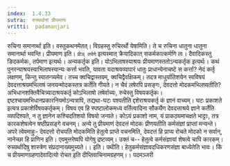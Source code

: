 ```yaml
---
index:  1.4.33
sutra:  रुच्यर्थानां प्रीयमाणः
vritti:  padamanjari
---
```


रुचिना समानार्था इति। वस्तुकथनमेतत्। विग्रहस्तु रुचिरर्थो येषामिति। ते च रुचिना धातुना धातुना समानार्था भवन्ति। प्रीयमाण इति। `प्रीञ् तर्पणे` इत्यस्मात् क्रैयादिकात् सकर्मकात्कर्मणि लः। दैवादिकस्तु ङिदकर्मकः, तर्पमाण इत्यर्थः। अन्यकर्तृक इति। योऽभिलाषस्याश्रयः प्रीयमाणस्ततोऽन्यकर्तृक इत्यर्थः। कथं पुनरन्याश्रयस्याभिलाषस्यान्यः कर्त्ता भवति, यावता यदाश्रयव्यापारं धातुः प्राधान्येनाचष्टे स कर्त्ता? नेदं कर्तृ लक्षणम्, किन्तु स्वातन्त्र्यमेव। तच्च क्वचिद्वास्तवम्, क्वचिद्वैवक्षिकम्। तदत्र माधुर्यातिशयेन स्वविषयं देवदत्ताश्रयमभिलाषं जनयन्मोदकस्तत्र कर्तेति गीयते। न चैवं लषेरपि प्रसङ्गः, देवदत्तो मोदकमभिलष्यतीति? अभिधानशक्तिवैचित्र्यादाश्रयकर्तृ कोऽभिलाषो लषेर्वाच्यः, रुचेस्तु विषयकर्तृकः। द्दष्टश्चायमभिधानप्रकारनियमोऽन्यत्रापि, तद्यथा-घटः पश्यतीति द्दशेराश्रयकर्तृ कं ज्ञानं वाच्यम्। घटः प्रकाशते इत्यत्र प्रकाशेर्विषयकर्तृकम्। विषय एव हि स्पष्टालोकमध्य वर्तित्वादिना सौकर्येण देवदत्ताश्रये ज्ञाने कर्तेति व्यपदिश्यते, न तु ज्ञानेन कश्चिदतिशयो विषयो जन्यते।
कोऽयं प्रकाशो नाम, यं प्राकठ्यमाचक्षते भाट्टाः, तत्र कारकशेषत्वेन षष्ठीप्रसङ्गे वचनम्। अन्ये तु प्रीयमाणं देवदत्तं मोदकः प्रीणयतीति कर्मसंज्ञां प्राप्तां मन्यन्ते। अपरे त्वेवमाहुः- देवदत्तो रोचयति मोदकमिति हेतुत्वे प्राप्ते वचनमिति, देवदत्तं हि प्राप्य रोचते मोदको न सर्वान्, नानेच्छा हि प्राणिन इति। एवमुत्तरेष्वपि योगेषु द्रष्टव्यम्। उक्तं च--
हेतुत्वे कर्मसंज्ञायां शेषत्वे चापि कारकम्।
रुच्यर्थादिषु शास्त्रेण संप्रदानाख्यमुच्यते।। इति।
पथीति। हेतुकर्मसंज्ञावदधिकरणसंज्ञा बाध्येतेति भावः। किं च प्रीयमाणग्रहणादेवादित्यो रोचत इति दीप्तिवाचिनामग्रहणम्।।
पदमञ्जरी
